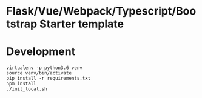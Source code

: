 # Flask/Vue/Webpack/Typescript/Bootstrap Starter template

# Development

```
virtualenv -p python3.6 venv
source venv/bin/activate
pip install -r requirements.txt
npm install
./init_local.sh
```
